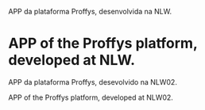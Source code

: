 
APP da plataforma Proffys, desenvolvida na NLW.

APP of the Proffys platform, developed at NLW.
===========================================================
APP da plataforma Proffys, desevolvido na NLW02.

APP of the Proffys platform, developed at NLW02.